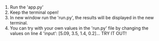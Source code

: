 1) Run the 'app.py'
2) Keep the terminal open!
3) In new window run the 'run.py', the results will be displayed in the new terminal.
4) You can try with your own values in the 'run.py' file by changing the values on line 4 'input': [5.09, 3.5, 1.4, 0.2]...
   TRY IT OUT!
